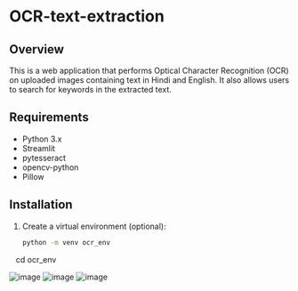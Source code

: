 # OCR-text-extraction

## Overview
This is a web application that performs Optical Character Recognition (OCR) on uploaded images containing text in Hindi and English. It also allows users to search for keywords in the extracted text.

## Requirements
- Python 3.x
- Streamlit
- pytesseract
- opencv-python
- Pillow

## Installation
1. Create a virtual environment (optional):
   ```bash
   python -m venv ocr_env
   cd ocr_env

![image](https://github.com/user-attachments/assets/7681864c-2ce8-460c-aa2b-1801838b5ddb)
![image](https://github.com/user-attachments/assets/c314b0dd-dca5-48cc-b069-a339d72e42dc)
![image](https://github.com/user-attachments/assets/039a8955-9ddd-4d01-accb-b558de57a9c1)
